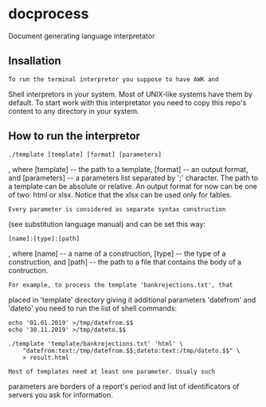 # docprocess

Document generating language interpretator

## Insallation

	To run the terminal interpretor you suppose to have AWK and
Shell interpretors in your system. Most of UNIX-like systems have them
by default. To start work with this interpretator you need to copy
this repo's content to any directory in your system.

## How to run the interpretor

	./template [template] [format] [parameters]

, where [template] -- the path to a template, [format] -- an output
format, and [parameters] -- a parameters list separated by ';'
character. The path to a template can be absolute or relative. An output
format for now can be one of two: html or xlsx. Notice that the xlsx
can be used only for tables.

	Every parameter is considered as separate syntax construction
(see substitution language manual) and can be set this way:

	[name]:[type]:[path]

, where [name] -- a name of a construction, [type] -- the type of a
construction, and [path] -- the path to a file that contains the body of
a contruction.

	For example, to process the template 'bankrejections.txt', that
placed in 'template' directory giving it additional parameters
'datefrom' and 'dateto' you need to run the list of shell commands:

	echo '01.01.2019' >/tmp/datefrom.$$
	echo '30.11.2019' >/tmp/dateto.$$

	./template 'template/bankrejections.txt' 'html' \
		"datefrom:text:/tmp/datefrom.$$;dateto:text:/tmp/dateto.$$" \
		> result.html

	Most of templates need at least one parameter. Usualy such
parameters are borders of a report's period and list of identificators
of servers you ask for information.
